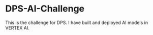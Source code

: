 # DPS-AI-Challenge
This is the challenge for DPS. I have built and deployed AI models in VERTEX AI.
